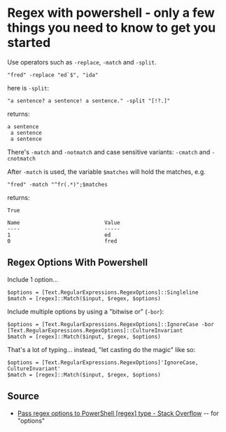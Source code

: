 ﻿# Regex with powershell - only a few things you need to know to get you started

Use operators such as `-replace`, `-match` and `-split`.

	"fred" -replace "ed`$", "ida"

here is `-split`:

	"a sentence? a sentence! a sentence." -split "[!?.]"

returns:

	a sentence
	 a sentence
	 a sentence

There's `-match` and `-notmatch` and case sensitive variants: `-cmatch` and `-cnotmatch`

After `-match` is used, the variable `$matches` will hold the matches, e.g.

	"fred" -match "^fr(.*)";$matches

returns:

	True

	Name                           Value
	----                           -----
	1                              ed
	0                              fred

## Regex Options With Powershell


Include 1 option...

	$options = [Text.RegularExpressions.RegexOptions]::Singleline
	$match = [regex]::Match($input, $regex, $options)

Include multiple options by using a "bitwise or" (`-bor`):


	$options = [Text.RegularExpressions.RegexOptions]::IgnoreCase -bor [Text.RegularExpressions.RegexOptions]::CultureInvariant
	$match = [regex]::Match($input, $regex, $options)


That's a lot of typing... instead, "let casting do the magic" like so:

	$options = [Text.RegularExpressions.RegexOptions]'IgnoreCase, CultureInvariant'
	$match = [regex]::Match($input, $regex, $options)


## Source

- [Pass regex options to PowerShell [regex] type - Stack Overflow](https://stackoverflow.com/questions/12977338/pass-regex-options-to-powershell-regex-type) -- for "options"